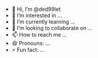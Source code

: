 - 👋 Hi, I’m @ded99let
- 👀 I’m interested in ...
- 🌱 I’m currently learning ...
- 💞️ I’m looking to collaborate on ...
- 📫 How to reach me ...
- 😄 Pronouns: ...
- ⚡ Fun fact: ...

<!---
ded99let/ded99let is a ✨ special ✨ repository because its `README.md` (this file) appears on your GitHub profile.
You can click the Preview link to take a look at your changes.
--->
